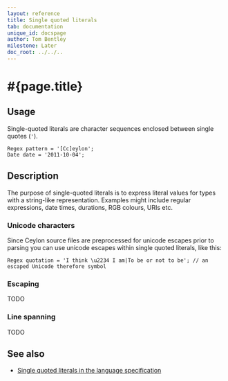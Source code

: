 ```yaml
---
layout: reference
title: Single quoted literals
tab: documentation
unique_id: docspage
author: Tom Bentley
milestone: Later
doc_root: ../../..
---
```


# #{page.title}

## Usage 

Single-quoted literals are character sequences enclosed between single 
quotes (`'`).

<!-- no-check -->
    Regex pattern = '[Cc]eylon';
    Date date = '2011-10-04';

## Description

The purpose of single-quoted literals is to express literal values for 
types with a string-like representation. Examples might include 
regular expressions, date times, durations, RGB colours, URIs etc.

### Unicode characters

Since Ceylon source files are preprocessed for unicode escapes prior to parsing
you can use unicode escapes within single quoted literals, like this:

<!-- no-check -->
    Regex quotation = 'I think \u2234 I am|To be or not to be'; // an escaped Unicode therefore symbol

### Escaping

TODO

### Line spanning

TODO

## See also

* [Single quoted literals in the language specification](#{page.doc_root}/#{site.urls.spec_relative}#singlequotedliterals)

